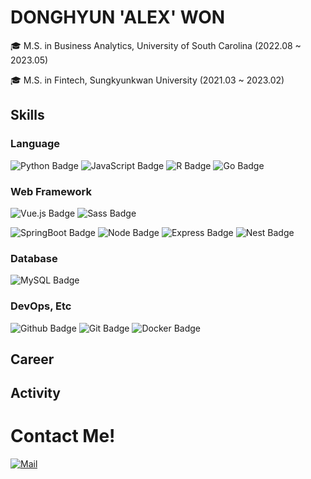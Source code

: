 <h1> DONGHYUN 'ALEX' WON  </h1>
🎓 M.S. in Business Analytics, University of South Carolina (2022.08 ~ 2023.05)

🎓 M.S. in Fintech, Sungkyunkwan University (2021.03 ~ 2023.02)


## Skills

### Language
![Python Badge](https://img.shields.io/badge/Python-235A97?style=flat-square&logo=Python&logoColor=white)
![JavaScript Badge](https://img.shields.io/badge/JavaScript-F7DF1E?style=flat-square&logo=JavaScript&logoColor=white)
![R Badge](https://img.shields.io/badge/R-276DC3?style=flat-square&logo=R&logoColor=white)
![Go Badge](https://img.shields.io/badge/Go-00ADD8?style=flat-square&logo=Go&logoColor=white)


### Web Framework
![Vue.js Badge](https://img.shields.io/badge/Vue.js-4fc08d?style=flat-square&logo=Vue.js&logoColor=white)
![Sass Badge](https://img.shields.io/badge/Sass-CC6699?style=flat-square&logo=Sass&logoColor=white)

![SpringBoot Badge](https://img.shields.io/badge/SpringBoot-80ea6e?style=flat-square&logo=SpringBoot&logoColor=white)
![Node Badge](https://img.shields.io/badge/Node.js-026e00?style=flat-square&logo=Node.js&logoColor=white)
![Express Badge](https://img.shields.io/badge/Express-FFFFFF?style=flat-square&logo=express&logoColor=black)
![Nest Badge](https://img.shields.io/badge/Nest.Js-cc0000?style=flat-square&logo=NestJs&logoColor=white)

### Database
![MySQL Badge](https://img.shields.io/badge/MySQL-4479a1?style=flat-square&logo=Mysql&logoColor=white)

### DevOps, Etc
![Github Badge](https://img.shields.io/badge/Github-000000?style=flat-square&logo=Github&logoColor=white)
![Git Badge](https://img.shields.io/badge/Git-dd2c00?style=flat-square&logo=Git&logoColor=white)
![Docker Badge](https://img.shields.io/badge/Docker-2496ed?style=flat-square&logo=Docker&logoColor=white)

## Career


## Activity

 # Contact Me!
[![Mail](https://img.shields.io/badge/Gmail-d14836?style=flat-square&logo=Gmail&logoColor=white&link=mailto:dhalexwon@gmail.com)](mailto:dhalexwon@gmail.com)

</div>
